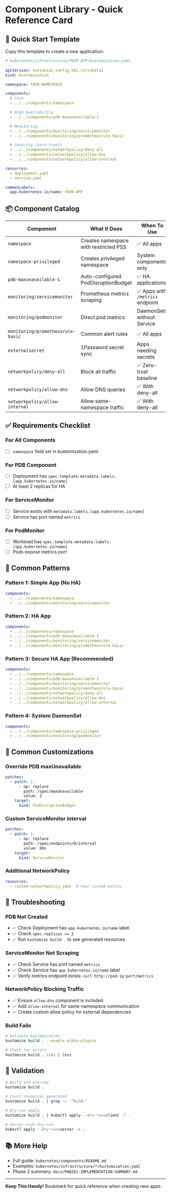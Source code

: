 # Component Library - Quick Reference Card

## 🚀 Quick Start Template

Copy this template to create a new application:

```yaml
# kubernetes/infrastructure/YOUR-APP/kustomization.yaml
---
apiVersion: kustomize.config.k8s.io/v1beta1
kind: Kustomization

namespace: YOUR-NAMESPACE

components:
  # Core
  - ../../components/namespace

  # High Availability
  - ../../components/pdb-maxunavailable-1

  # Monitoring
  - ../../components/monitoring/servicemonitor
  - ../../components/monitoring/prometheusrule-basic

  # Security (zero-trust)
  - ../../components/networkpolicy/deny-all
  - ../../components/networkpolicy/allow-dns
  - ../../components/networkpolicy/allow-internal

resources:
  - deployment.yaml
  - service.yaml

commonLabels:
  app.kubernetes.io/name: YOUR-APP
```

## 📦 Component Catalog

| Component | What It Does | When To Use |
|-----------|--------------|-------------|
| `namespace` | Creates namespace with restricted PSS | ✅ All apps |
| `namespace-privileged` | Creates privileged namespace | System components only |
| `pdb-maxunavailable-1` | Auto-configured PodDisruptionBudget | ✅ HA applications |
| `monitoring/servicemonitor` | Prometheus metrics scraping | ✅ Apps with `/metrics` endpoint |
| `monitoring/podmonitor` | Direct pod metrics | DaemonSets without Service |
| `monitoring/prometheusrule-basic` | Common alert rules | ✅ All apps |
| `externalsecret` | 1Password secret sync | Apps needing secrets |
| `networkpolicy/deny-all` | Block all traffic | ✅ Zero-trust baseline |
| `networkpolicy/allow-dns` | Allow DNS queries | ✅ With deny-all |
| `networkpolicy/allow-internal` | Allow same-namespace traffic | ✅ With deny-all |

## ✅ Requirements Checklist

### For All Components
- [ ] `namespace` field set in kustomization.yaml

### For PDB Component
- [ ] Deployment has `spec.template.metadata.labels.[app.kubernetes.io/name]`
- [ ] At least 2 replicas for HA

### For ServiceMonitor
- [ ] Service exists with `metadata.labels.[app.kubernetes.io/name]`
- [ ] Service has port named `metrics`

### For PodMonitor
- [ ] Workload has `spec.template.metadata.labels.[app.kubernetes.io/name]`
- [ ] Pods expose metrics port

## 🎯 Common Patterns

### Pattern 1: Simple App (No HA)
```yaml
components:
  - ../../components/namespace
  - ../../components/monitoring/servicemonitor
```

### Pattern 2: HA App
```yaml
components:
  - ../../components/namespace
  - ../../components/pdb-maxunavailable-1
  - ../../components/monitoring/servicemonitor
  - ../../components/monitoring/prometheusrule-basic
```

### Pattern 3: Secure HA App (Recommended)
```yaml
components:
  - ../../components/namespace
  - ../../components/pdb-maxunavailable-1
  - ../../components/monitoring/servicemonitor
  - ../../components/monitoring/prometheusrule-basic
  - ../../components/networkpolicy/deny-all
  - ../../components/networkpolicy/allow-dns
  - ../../components/networkpolicy/allow-internal
```

### Pattern 4: System DaemonSet
```yaml
components:
  - ../../components/namespace-privileged
  - ../../components/monitoring/podmonitor
```

## 🔧 Common Customizations

### Override PDB maxUnavailable
```yaml
patches:
  - patch: |-
      - op: replace
        path: /spec/maxUnavailable
        value: 2
    target:
      kind: PodDisruptionBudget
```

### Custom ServiceMonitor interval
```yaml
patches:
  - patch: |-
      - op: replace
        path: /spec/endpoints/0/interval
        value: 60s
    target:
      kind: ServiceMonitor
```

### Additional NetworkPolicy
```yaml
resources:
  - custom-networkpolicy.yaml  # Your custom policy
```

## 🐛 Troubleshooting

### PDB Not Created
- ✅ Check Deployment has `app.kubernetes.io/name` label
- ✅ Check `spec.replicas >= 2`
- ✅ Run `kustomize build .` to see generated resources

### ServiceMonitor Not Scraping
- ✅ Check Service has port named `metrics`
- ✅ Check Service has `app.kubernetes.io/name` label
- ✅ Verify metrics endpoint exists: `curl http://pod-ip:port/metrics`

### NetworkPolicy Blocking Traffic
- ✅ Ensure `allow-dns` component is included
- ✅ Add `allow-internal` for same-namespace communication
- ✅ Create custom allow policy for external dependencies

### Build Fails
```bash
# Validate kustomization
kustomize build . --enable-alpha-plugins

# Check for errors
kustomize build . 2>&1 | less
```

## 📝 Validation

```bash
# Build and preview
kustomize build .

# Count resources generated
kustomize build . | grep -c '^kind:'

# Dry-run apply
kustomize build . | kubectl apply --dry-run=client -f -

# Server-side dry-run
kubectl apply --dry-run=server -k .
```

## 📚 More Help

- Full guide: `kubernetes/components/README.md`
- Examples: `kubernetes/infrastructure/*/kustomization.yaml`
- Phase 2 summary: `docs/PHASE2-IMPLEMENTATION-SUMMARY.md`

---

**Keep This Handy!** Bookmark for quick reference when creating new apps.
